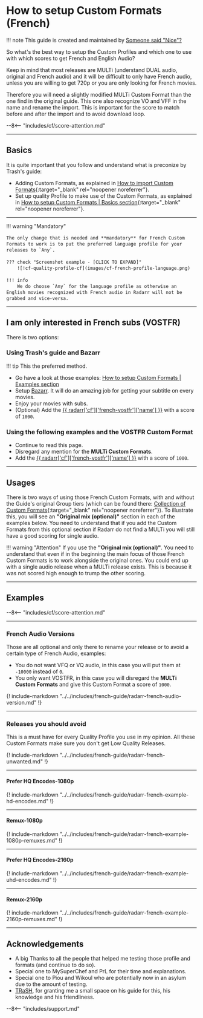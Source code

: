 # How to setup Custom Formats (French)

!!! note
    This guide is created and maintained by [Someone said "Nice"?](https://github.com/NiceTSY)

So what's the best way to setup the Custom Profiles and which one to use with which scores to get French and English Audio?

Keep in mind that most releases are MULTi (understand DUAL audio, original and French audio) and it will be difficult to only have French audio, unless you are willing to get 720p or you are only looking for French movies.

Therefore you will need a slightly modified MULTi Custom Format than the one find in the original guide. This one also recognize VO and VFF in the name and rename the import. This is important for the score to match before and after the import and to avoid download loop.

--8<-- "includes/cf/score-attention.md"

------

## Basics

It is quite important that you follow and understand what is preconize by Trash's guide:

- Adding Custom Formats, as explained in [How to import Custom Formats](/Radarr/Radarr-import-custom-formats/){:target="_blank" rel="noopener noreferrer"}.
- Set up quality Profile to make use of the Custom Formats, as explained in [How to setup Custom Formats | Basics section](/Radarr/Radarr-setup-custom-formats/#basics){:target="_blank" rel="noopener noreferrer"}.

------

!!! warning "Mandatory"

    The only change that is needed and **mandatory** for French Custom Formats to work is to put the preferred language profile for your releases to `Any`.

    ??? check "Screenshot example - [CLICK TO EXPAND]"
        ![!cf-quality-profile-cf](images/cf-french-profile-language.png)

    !!! info
        We do choose `Any` for the language profile as otherwise an English movies recognized with French audio in Radarr will not be grabbed and vice-versa.

------

## I am only interested in French subs (VOSTFR)

There is two options:

### Using Trash's guide and Bazarr

!!! tip
    This the preferred method.

- Go have a look at those examples: [How to setup Custom Formats | Examples section](/Radarr/Radarr-setup-custom-formats/#examples)
- Setup [Bazarr](../Bazarr/Setup-Guide.md). It will do an amazing job for getting your subtitle on every movies.
- Enjoy your movies with subs.
- (Optional) Add the [{{ radarr['cf']['french-vostfr']['name'] }}](/Radarr/Radarr-collection-of-custom-formats/#vostfr) with a score of `1000`.

### Using the following examples and the VOSTFR Custom Format

- Continue to read this page.
- Disregard any mention for the **MULTi Custom Formats**.
- Add the [{{ radarr['cf']['french-vostfr']['name'] }}](/Radarr/Radarr-collection-of-custom-formats/#vostfr) with a score of `1000`.

------

## Usages

There is two ways of using those French Custom Formats, with and without the Guide's original Group tiers (which can be found there: [Collection of Custom Formats](/Radarr/Radarr-collection-of-custom-formats/){:target="_blank" rel="noopener noreferrer"}).
To illustrate this, you will see an **"Original mix (optional)"** section in each of the examples below. You need to understand that if you add the Custom Formats from this optional section if Radarr do not find a MULTi you will still have a good scoring for single audio.

!!! warning "Attention"
    If you use the **"Original mix (optional)"**. You need to understand that even if in the beginning the main focus of those French Custom Formats is to work alongside the original ones.
    You could end up with a single audio release when a MULTi release exists. This is because it was not scored high enough to trump the other scoring.

------

## Examples

--8<-- "includes/cf/score-attention.md"

------

### French Audio Versions

Those are all optional and only there to rename your release or to avoid a certain type of French Audio, examples:

- You do not want VFQ or VQ audio, in this case you will put them at `-10000` instead of `0`.
- You only want VOSTFR, in this case you will disregard the **MULTi Custom Formats** and give this Custom Format a score of `1000`.

{! include-markdown "../../includes/french-guide/radarr-french-audio-version.md" !}

------

### Releases you should avoid

This is a must have for every Quality Profile you use in my opinion. All these Custom Formats make sure you don't get Low Quality Releases.

{! include-markdown "../../includes/french-guide/radarr-french-unwanted.md" !}

------

#### Prefer HQ Encodes-1080p

{! include-markdown "../../includes/french-guide/radarr-french-example-hd-encodes.md" !}

------

#### Remux-1080p

{! include-markdown "../../includes/french-guide/radarr-french-example-1080p-remuxes.md" !}

------

#### Prefer HQ Encodes-2160p

{! include-markdown "../../includes/french-guide/radarr-french-example-uhd-encodes.md" !}

------

#### Remux-2160p

{! include-markdown "../../includes/french-guide/radarr-french-example-2160p-remuxes.md" !}

------

## Acknowledgements

- A big Thanks to all the people that helped me testing those profile and formats (and continue to do so).
- Special one to MySuperChef and PrL for their time and explanations.
- Special one to Piou and Wikoul who are potentially now in an asylum due to the amount of testing.
- [TRaSH](https://trash-guides.info/), for granting me a small space on his guide for this, his knowledge and his friendliness.

--8<-- "includes/support.md"
